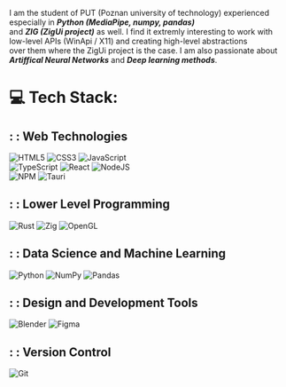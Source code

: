 
I am the student of PUT (Poznan university of technology) experienced especially in ***Python (MediaPipe, numpy, pandas)*** <br> 
and ***ZIG (ZigUi project)*** as well. I find it extremly interesting to work with low-level APIs (WinApi / X11) and creating high-level abstractions <br>
over them where the ZigUi project is the case. I am also passionate about ***Artiffical Neural Networks*** and ***Deep learning methods***. <br>


# 💻 Tech Stack:
 ## : : Web Technologies
![HTML5](https://img.shields.io/badge/html5-%23E34F26.svg?style=for-the-badge&logo=html5&logoColor=white) 
![CSS3](https://img.shields.io/badge/css3-%231572B6.svg?style=for-the-badge&logo=css3&logoColor=white) 
![JavaScript](https://img.shields.io/badge/javascript-%23323330.svg?style=for-the-badge&logo=javascript&logoColor=%23F7DF1E) <br>
![TypeScript](https://img.shields.io/badge/typescript-%23007ACC.svg?style=for-the-badge&logo=typescript&logoColor=white) 
![React](https://img.shields.io/badge/react-%2320232a.svg?style=for-the-badge&logo=react&logoColor=%2361DAFB) 
![NodeJS](https://img.shields.io/badge/node.js-6DA55F?style=for-the-badge&logo=node.js&logoColor=white) <br>
![NPM](https://img.shields.io/badge/NPM-%23CB3837.svg?style=for-the-badge&logo=npm&logoColor=white) 
![Tauri](https://img.shields.io/badge/tauri-%2324C8DB.svg?style=for-the-badge&logo=tauri&logoColor=%23FFFFFF) 

## : : Lower Level Programming
![Rust](https://img.shields.io/badge/rust-%23000000.svg?style=for-the-badge&logo=rust&logoColor=white) 
![Zig](https://img.shields.io/badge/Zig-%23F7A41D.svg?style=for-the-badge&logo=zig&logoColor=white) 
![OpenGL](https://img.shields.io/badge/OpenGL-white?logo=OpenGL&style=for-the-badge)

## : : Data Science and Machine Learning
![Python](https://img.shields.io/badge/python-3670A0?style=for-the-badge&logo=python&logoColor=ffdd54) 
![NumPy](https://img.shields.io/badge/numpy-%23013243.svg?style=for-the-badge&logo=numpy&logoColor=white) 
![Pandas](https://img.shields.io/badge/pandas-%23150458.svg?style=for-the-badge&logo=pandas&logoColor=white)

## : : Design and Development Tools
![Blender](https://img.shields.io/badge/blender-%23F5792A.svg?style=for-the-badge&logo=blender&logoColor=white) 
![Figma](https://img.shields.io/badge/figma-%23F24E1E.svg?style=for-the-badge&logo=figma&logoColor=white)

## : : Version Control
![Git](https://img.shields.io/badge/git-%23F05033.svg?style=for-the-badge&logo=git&logoColor=white) 




<!-- Proudly created with GPRM ( https://gprm.itsvg.in ) -->

